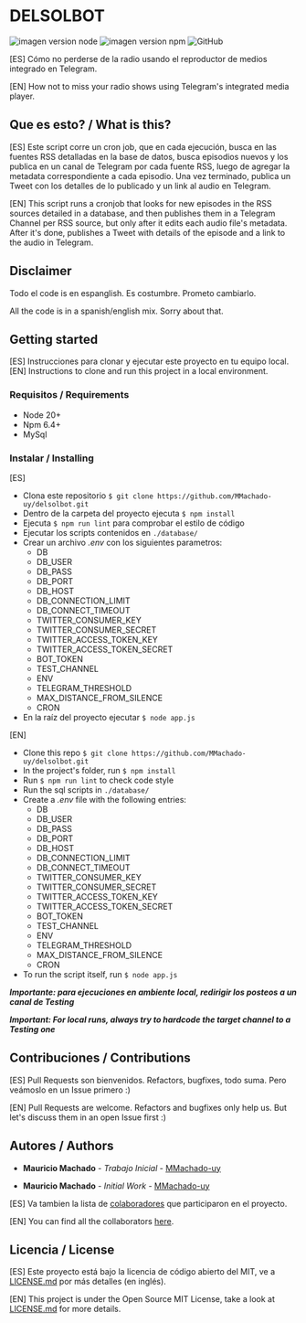 # DELSOLBOT

![imagen version node](https://img.shields.io/badge/node-v20.0.0-green.svg "Nodejs")
![imagen version npm](https://img.shields.io/badge/npm-v6.4.1-green.svg "npm")
![GitHub](https://img.shields.io/github/license/mashape/apistatus.svg)

[ES]
Cómo no perderse de la radio usando el reproductor de medios integrado en Telegram.

[EN]
How not to miss your radio shows using Telegram's integrated media player.

## Que es esto? / What is this?

[ES]
Este script corre un cron job, que en cada ejecución, busca en las fuentes RSS detalladas en la base de datos, busca episodios nuevos y los publica en un canal de Telegram por cada fuente RSS, luego de agregar la metadata correspondiente a cada episodio. Una vez terminado, publica un Tweet con los detalles de lo publicado y un link al audio en Telegram.

[EN]
This script runs a cronjob that looks for new episodes in the RSS sources detailed in a database, and then publishes them in a Telegram Channel per RSS source, but only after it edits each audio file's metadata. After it's done, publishes a Tweet with details of the episode and a link to the audio in Telegram.

## Disclaimer

Todo el code is en espanglish. Es costumbre. Prometo cambiarlo.

All the code is in a spanish/english mix. Sorry about that.

## Getting started

[ES]
Instrucciones para clonar y ejecutar este proyecto en tu equipo local.
[EN]
Instructions to clone and run this project in a local environment.

### Requisitos / Requirements

- Node 20+
- Npm 6.4+
- MySql

### Instalar / Installing

[ES]

- Clona este repositorio `$ git clone https://github.com/MMachado-uy/delsolbot.git`
 - Dentro de la carpeta del proyecto ejecuta `$ npm install`
 - Ejecuta `$ npm run lint` para comprobar el estilo de código
- Ejecutar los scripts contenidos en `./database/`
- Crear un archivo _.env_ con los siguientes parametros:
  - DB
  - DB_USER
  - DB_PASS
  - DB_PORT
  - DB_HOST
  - DB_CONNECTION_LIMIT
  - DB_CONNECT_TIMEOUT
  - TWITTER_CONSUMER_KEY
  - TWITTER_CONSUMER_SECRET
  - TWITTER_ACCESS_TOKEN_KEY
  - TWITTER_ACCESS_TOKEN_SECRET
  - BOT_TOKEN
  - TEST_CHANNEL
  - ENV
  - TELEGRAM_THRESHOLD
  - MAX_DISTANCE_FROM_SILENCE
  - CRON
- En la raíz del proyecto ejecutar `$ node app.js`

[EN]

- Clone this repo `$ git clone https://github.com/MMachado-uy/delsolbot.git`
 - In the project's folder, run `$ npm install`
 - Run `$ npm run lint` to check code style
- Run the sql scripts in `./database/`
- Create a _.env_ file with the following entries:
  - DB
  - DB_USER
  - DB_PASS
  - DB_PORT
  - DB_HOST
  - DB_CONNECTION_LIMIT
  - DB_CONNECT_TIMEOUT
  - TWITTER_CONSUMER_KEY
  - TWITTER_CONSUMER_SECRET
  - TWITTER_ACCESS_TOKEN_KEY
  - TWITTER_ACCESS_TOKEN_SECRET
  - BOT_TOKEN
  - TEST_CHANNEL
  - ENV
  - TELEGRAM_THRESHOLD
  - MAX_DISTANCE_FROM_SILENCE
  - CRON
- To run the script itself, run `$ node app.js`

***Importante: para ejecuciones en ambiente local, redirigir los posteos a un canal de Testing***

***Important: For local runs, always try to hardcode the target channel to a Testing one***

## Contribuciones / Contributions

[ES]
Pull Requests son bienvenidos.
Refactors, bugfixes, todo suma. Pero veámoslo en un Issue primero :)

[EN]
Pull Requests are welcome.
Refactors and bugfixes only help us. But let's discuss them in an open Issue first :)

## Autores / Authors

- **Mauricio Machado** - *Trabajo Inicial* - [MMachado-uy](https://github.com/MMachado-uy)

- **Mauricio Machado** - *Initial Work* - [MMachado-uy](https://github.com/MMachado-uy)

[ES]
Va tambien la lista de [colaboradores](https://github.com/MMachado-uy/delsolbot/graphs/contributors) que participaron en el proyecto.

[EN]
You can find all the collaborators [here](https://github.com/MMachado-uy/delsolbot/graphs/contributors).

## Licencia / License

[ES]
Este proyecto está bajo la licencia de código abierto del MIT, ve a  [LICENSE.md](LICENSE.md) por más detalles (en inglés).

[EN]
This project is under the Open Source MIT License, take a look at [LICENSE.md](LICENSE.md) for more details.
